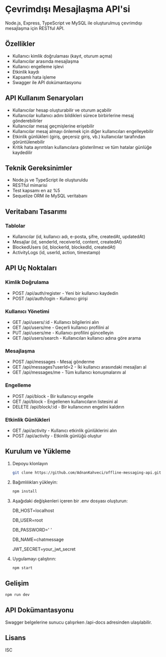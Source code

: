 # Çevrimdışı Mesajlaşma API'si

Node.js, Express, TypeScript ve MySQL ile oluşturulmuş çevrimdışı mesajlaşma için RESTful API.

## Özellikler

- Kullanıcı kimlik doğrulaması (kayıt, oturum açma)
- Kullanıcılar arasında mesajlaşma
- Kullanıcı engelleme işlevi
- Etkinlik kaydı
- Kapsamlı hata işleme
- Swagger ile API dokümantasyonu

## API Kullanım Senaryoları

- Kullanıcılar hesap oluşturabilir ve oturum açabilir
- Kullanıcılar kullanıcı adını bildikleri sürece birbirlerine mesaj gönderebilirler
- Kullanıcılar mesaj geçmişlerine erişebilir
- Kullanıcılar mesaj almayı önlemek için diğer kullanıcıları engelleyebilir
- Etkinlik günlükleri (giriş, geçersiz giriş, vb.) kullanıcılar tarafından görüntülenebilir
- Kritik hata ayrıntıları kullanıcılara gösterilmez ve tüm hatalar günlüğe kaydedilir

## Teknik Gereksinimler

- Node.js ve TypeScript ile oluşturuldu
- RESTful mimarisi
- Test kapsamı en az %5
- Sequelize ORM ile MySQL veritabanı

## Veritabanı Tasarımı

### Tablolar

- Kullanıcılar (id, kullanıcı adı, e-posta, şifre, createdAt, updatedAt)
- Mesajlar (id, senderId, receiverId, content, createdAt)
- BlockedUsers (id, blockerId, blockedId, createdAt)
- ActivityLogs (id, userId, action, timestamp)

## API Uç Noktaları

### Kimlik Doğrulama

- POST /api/auth/register - Yeni bir kullanıcı kaydedin
- POST /api/auth/login - Kullanıcı girişi

### Kullanıcı Yönetimi

- GET /api/users/:id - Kullanıcı bilgilerini alın
- GET /api/users/me - Geçerli kullanıcı profilini al
- PUT /api/users/me - Kullanıcı profilini güncelleyin
- GET /api/users/search - Kullanıcıları kullanıcı adına göre arama

### Mesajlaşma

- POST /api/messages - Mesaj gönderme
- GET /api/messages?userId=2 - İki kullanıcı arasındaki mesajları al
- GET /api/messages/me - Tüm kullanıcı konuşmalarını al

### Engelleme

- POST /api/block - Bir kullanıcıyı engelle
- GET /api/block - Engellenen kullanıcıların listesini al
- DELETE /api/block/:id - Bir kullanıcının engelini kaldırın

### Etkinlik Günlükleri

- GET /api/activity - Kullanıcı etkinlik günlüklerini alın
- POST /api/activity - Etkinlik günlüğü oluştur

## Kurulum ve Yükleme

1. Depoyu klonlayın
   ```bash
   git clone https://github.com/AdnanKahveci/offline-messaging-api.git
   ```
3. Bağımlılıkları yükleyin:
   ```bash 
   npm install
   ```
3. Aşağıdaki değişkenleri içeren bir .env dosyası oluşturun:
   
      DB_HOST=localhost
   
      DB_USER=root
      
      DB_PASSWORD=' '
      
      DB_NAME=chatmessage
      
      JWT_SECRET=your_jwt_secret

5. Uygulamayı çalıştırın:
   ```bash 
   npm start
   ```
   
## Gelişim
   ```bash
   npm run dev
   ```

## API Dokümantasyonu

Swagger belgelerine sunucu çalışırken /api-docs adresinden ulaşılabilir.

## Lisans

ISC 
